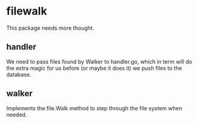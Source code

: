 # filewalk

This package needs more thought.

## handler

We need to pass files found by Walker to handler.go, which in term will do the
extra magic for us before (or maybe it does it) we push files to the database.

## walker

Implements the file.Walk method to step through the file system when needed.
